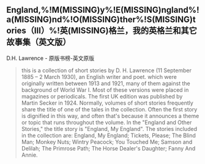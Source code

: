 ## England,%!M(MISSING)y%!E(MISSING)ngland%!a(MISSING)nd%!O(MISSING)ther%!S(MISSING)tories（III）%!英(MISSING)格兰，我的英格兰和其它故事集（英文版）

D.H. Lawrence  -  原版书榜-英文原版

> this is a collection of short stories by D. H. Lawrence (11 September 1885 – 2 March 1930), an English writer and poet. which were originally written between 1913 and 1921, many of them against the background of World War I. Most of these versions were placed in magazines or periodicals.  The first UK edition was published by Martin Secker in 1924. Normally, volumes of short stories frequently share the title of one of the tales in the collection. Often the first story is dignified in this way, and often that's because it announces a theme or topic that runs throughout the volume. In the "England and Other Stories," the title story is "England, My England". The stories included in the collection are: England, My England; Tickets, Please; The Blind Man; Monkey Nuts; Wintry Peacock; You Touched Me; Samson and Delilah; The Primrose Path; The Horse Dealer's Daughter; Fanny And Annie.
